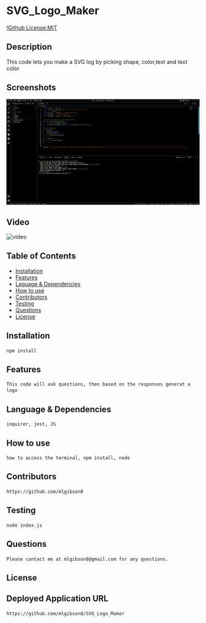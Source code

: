 # SVG_Logo_Maker
[!Github License:MIT](https://img.shields.io/badge/License-MIT-yellow.svg)
## Description
  This code lets you make a SVG log by picking shape, color,text and text color
## Screenshots
![Screenshot](https://github.com/mlgibson8/SVG_Logo_Maker/blob/main/svg.png)
## Video
![video](https://drive.google.com/file/d/1BEaSh6DFwlzWiczEZzWJNnHhywsDyJuF/view?usp=sharing)
## Table of Contents
* [Installation](#installation)
* [Features](#features)
* [Laguage & Dependencies](#language)
* [How to use](#howtouse)
* [Contributors](#contributors)
* [Testing](#testing)
* [Questions](#questions)
* [License](#license)
## Installation
    npm install
## Features
    This code will ask questions, then based on the responses generat a logo
## Language & Dependencies
    inquirer, jest, JS
## How to use
    how to access the terminal, npm install, node 
## Contributors
    https://github.com/mlgibson8
## Testing
    node index.js
## Questions
    Please contact me at mlgibson8@gmail.com for any questions.
## License
    
## Deployed Application URL
    https://github.com/mlgibson8/SVG_Logo_Maker

